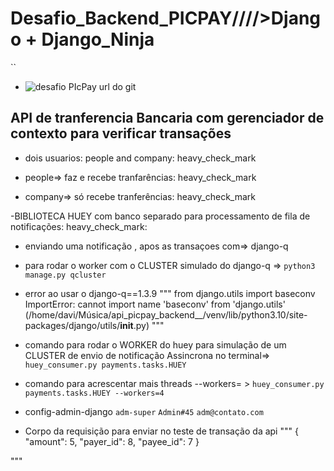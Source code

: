 # Desafio_Backend_PICPAY/\/\/\/>Django + Django_Ninja
 ``
- ![desafio PIcPay url do git]([https://img.shields.io/static/v1?label=react&message=framework&color=blue&style=for-the-badge&logo=REACT](https://github.com/PicPay/picpay-desafio-backend))


## API de tranferencia Bancaria com gerenciador de contexto para verificar transações

- dois usuarios: people and company: heavy_check_mark


- people=> faz e recebe tranfarências: heavy_check_mark

- company=> só recebe tranferências: heavy_check_mark

-BIBLIOTECA HUEY com banco separado para processamento de fila de notificações: heavy_check_mark:


- enviando uma notificação , apos as transaçoes com=> django-q
- para rodar o worker com o CLUSTER  simulado do django-q =>
`python3 manage.py qcluster`

- error ao usar o django-q==1.3.9
"""
from django.utils import baseconv
ImportError: cannot import name 'baseconv' from 'django.utils' (/home/davi/Música/api_picpay_backend__/venv/lib/python3.10/site-packages/django/utils/__init__.py)
"""



- comando para rodar o WORKER do huey para  simulação de um CLUSTER de envio de notificação Assincrona no terminal=>
`huey_consumer.py payments.tasks.HUEY`

- comando para acrescentar mais threads --workers= >
`huey_consumer.py payments.tasks.HUEY --workers=4`



- config-admin-django
`adm-super`
`Admin#45`
`adm@contato.com`


- Corpo da requisição para enviar no teste de transação  da api
"""
{
    "amount": 5,
    "payer_id": 8,
    "payee_id": 7
}

"""

